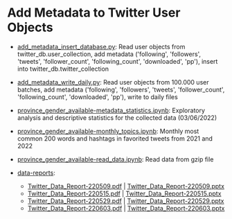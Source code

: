 # Add Metadata to Twitter User Objects

- [add_metadata_insert_database.py](https://github.com/politusanalytics/add-metadata-insert-database/blob/main/add_metadata_insert_database.py): Read user objects from twitter_db.user_collection, add metadata ('following', 'followers', 'tweets', 'follower_count', 'following_count', 'downloaded', 'pp'), insert into twitter_db.twitter_collection

- [add_metadata_write_daily.py](https://github.com/politusanalytics/add-metadata-insert-database/blob/main/add_metadata_write_daily.py): Read user objects from 100.000 user batches, add metadata ('following', 'followers', 'tweets', 'follower_count', 'following_count', 'downloaded', 'pp'), write to daily files

- [province_gender_available-metadata_statistics.ipynb](https://github.com/politusanalytics/add-metadata-to-twitter-user-objects/blob/main/province_gender_available-metadata_statistics.ipynb): Exploratory analysis and descriptive statistics for the collected data (03/06/2022)

- [province_gender_available-monthly_topics.ipynb](https://github.com/politusanalytics/add-metadata-to-twitter-user-objects/blob/main/province_gender_available-monthly_topics.ipynb): Monthly most common 200 words and hashtags in favorited tweets from 2021 and 2022

- [province_gender_available-read_data.ipynb](https://github.com/politusanalytics/add-metadata-to-twitter-user-objects/blob/main/province_gender_available-read_data.ipynb): Read data from gzip file

- [data-reports](https://github.com/politusanalytics/add-metadata-to-twitter-user-objects/tree/main/data-reports):
  - [Twitter_Data_Report-220509.pdf](https://github.com/politusanalytics/add-metadata-to-twitter-user-objects/blob/main/data-reports/Twitter_Data_Report-220509.pdf) | [Twitter_Data_Report-220509.pptx](https://github.com/politusanalytics/add-metadata-to-twitter-user-objects/blob/main/data-reports/Twitter_Data_Report-220509.pptx)
  - [Twitter_Data_Report-220515.pdf](https://github.com/politusanalytics/add-metadata-to-twitter-user-objects/blob/main/data-reports/Twitter_Data_Report-220515.pdf) | [Twitter_Data_Report-220515.pptx](https://github.com/politusanalytics/add-metadata-to-twitter-user-objects/blob/main/data-reports/Twitter_Data_Report-220515.pptx)
  - [Twitter_Data_Report-220529.pdf](https://github.com/politusanalytics/add-metadata-to-twitter-user-objects/blob/main/data-reports/Twitter_Data_Report-220529.pdf) | [Twitter_Data_Report-220529.pptx](https://github.com/politusanalytics/add-metadata-to-twitter-user-objects/blob/main/data-reports/Twitter_Data_Report-220529.pptx)
  - [Twitter_Data_Report-220603.pdf](https://github.com/politusanalytics/add-metadata-to-twitter-user-objects/blob/main/data-reports/Twitter_Data_Report-220603.pdf) | [Twitter_Data_Report-220603.pptx](https://github.com/politusanalytics/add-metadata-to-twitter-user-objects/blob/main/data-reports/Twitter_Data_Report-220603.pptx)
